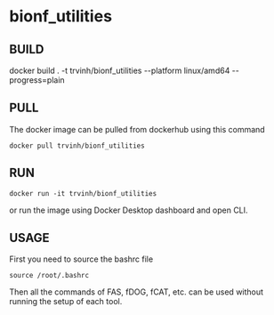 # bionf_utilities

## BUILD
docker build . -t trvinh/bionf_utilities --platform linux/amd64 --progress=plain

## PULL
The docker image can be pulled from dockerhub using this command
```
docker pull trvinh/bionf_utilities
```

## RUN

```
docker run -it trvinh/bionf_utilities
```

or run the image using Docker Desktop dashboard and open CLI.

## USAGE
First you need to source the bashrc file
```
source /root/.bashrc
```

Then all the commands of FAS, fDOG, fCAT, etc. can be used without running the setup of each tool.

